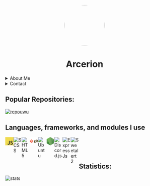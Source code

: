 <p align="center">
    <img style="border-radius: 100px" width="128" height="128" src="https://avatars2.githubusercontent.com/u/60945964?s=460&u=f1c02ff14e174042cc5aae831c23c6283a9b3db4&v=4">
</p>
<h1 align="center">Arcerion</h1>

<details>
<summary>About Me</summary>
  Hi! :3
</p>
I'm a 13 year old from New England. I'm a EDM producer and a JS, SCSS and HTML5 developer. I joined GitHub in February, and I'm still learning most languages. Hope you like what I make!
</p>
- Arcerion
</details>

<details>
<summary>Contact</summary>
<img align="left" alt="Discord" width="26px" src="https://discord.com/assets/07dca80a102d4149e9736d4b162cff6f.ico" /> Arcerion#6713
</p>
<img align="left" alt="Email" width="26px" src="https://i.pinimg.com/236x/18/bc/21/18bc212b9eddf141fab6664bc754f72b.jpg" /> ArcerionX@gmail.com
</p>
<img align="left" alt="Reddit" width="26px" src="http://t1.gstatic.com/images?q=tbn:ANd9GcThsotATP9ktYH_-oqNK6lYSI2USCxC-9nhbqScnKqvWFyxmL64" /> _Arcerion_
</p>
<img align="left" alt="Spotify" width="26px" src="https://pbs.twimg.com/profile_images/1013614110171250688/vrPUCDn2_400x400.jpg" /> Arcerion
</details>

## Popular Repositories:
[![repouwu](https://github-readme-stats.vercel.app/api/pin/?username=Prodigy-Hacking&repo=ProdigyMathGameHacking)](https://github.com/Prodigy-Hacking/ProdigyMathGameHacking)

## Languages, frameworks, and modules I use
<img align="left" alt="JavaScript" width="26px" src="https://raw.githubusercontent.com/github/explore/80688e429a7d4ef2fca1e82350fe8e3517d3494d/topics/javascript/javascript.png" />
<img align="left" alt="SCSS" width="26px" src="https://gencer.gallerycdn.vsassets.io/extensions/gencer/html-slim-scss-css-class-completion/1.7.6/1597954267759/Microsoft.VisualStudio.Services.Icons.Default" />
<img align="left" alt="HTML5" width="26px" src="https://icons-for-free.com/iconfiles/png/512/icon++html+icon-1320194800994962643.png" />
<img align="left" alt="Git" width="26px" src="https://raw.githubusercontent.com/github/explore/80688e429a7d4ef2fca1e82350fe8e3517d3494d/topics/git/git.png" />
<img align="left" alt="Ubuntu" width="26px" src="https://assets.ubuntu.com/v1/1be42010-cof_orange_hex.jpg" />
<img align="left" alt="Node.js" width="26px" src="https://raw.githubusercontent.com/github/explore/80688e429a7d4ef2fca1e82350fe8e3517d3494d/topics/nodejs/nodejs.png" />
<img align="left" alt="Discord.js" width="26px" src="https://discord.js.org/static/icons/favicon-32x32.png" />
<img align="left" alt="ExpressJs" width="26px" src="https://expressjs.com/images/favicon.png" />
<img align="left" alt="Sweetalert2" width="26px" src="https://sweetalert2.github.io/images/favicon.png" />
<br />
<br />
<br />

## Statistics:
![stats](https://github-readme-stats.vercel.app/api?username=ArcerionDev&count_private=true&show_icons=true&include_all_commits=true) 
